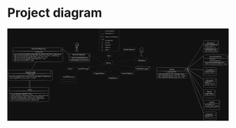 # Project diagram  
![Diagram](https://github.com/cursed-amari/whereIsMyGrandson/blob/main/readme_img/projectDiagram.png)
